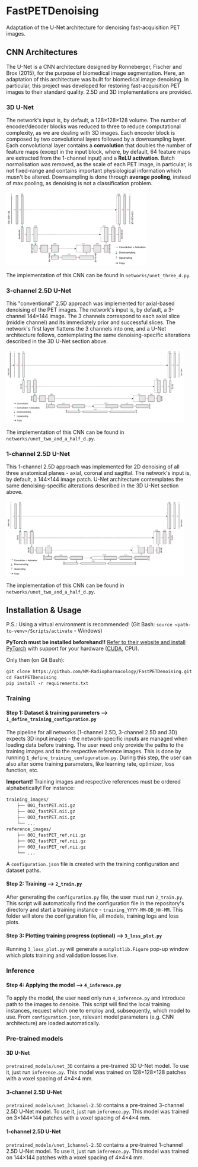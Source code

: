# FastPETDenoising
Adaptation of the U-Net architecture for denoising fast-acquisition PET images.

## CNN Architectures
The U-Net is a CNN architecture designed by Ronneberger, Fischer and Brox (2015), for the purpose of biomedical image segmentation. Here, an adaptation of this architecture was built for biomedical image denoising. In particular, this project was developed for restoring fast-acquisition PET images to their standard quality. 2.5D and 3D implementations are provided.

### 3D U-Net
The network's input is, by default, a 128×128×128 volume. The number of encoder/decoder blocks was reduced to three to reduce computational complexity, as we are dealing with 3D images. Each encoder block is composed by two convolutional layers followed by a downsampling layer. Each convolutional layer contains a **convolution** that doubles the number of feature maps (except in the input block, where, by default, 64 feature maps are extracted from the 1-channel input) and a **ReLU activation**. Batch normalisation was removed, as the scale of each PET image, in particular, is not fixed-range and contains important physiological information which musn't be altered. Downsampling is done through **average pooling**, instead of max pooling, as denoising is not a classification problem.

<img src="/figures/unet_3D.png" alt="3D U-Net architecture" style="max-width: 75%; height: auto;">

The implementation of this CNN can be found in `networks/unet_three_d.py`.

### 3-channel 2.5D U-Net
This "conventional" 2.5D approach was implemented for axial-based denoising of the PET images. The network's input is, by default, a 3-channel 144×144 image. The 3 channels correspond to each axial slice (middle channel) and its immediately prior and successful slices. The network's first layer flattens the 3 channels into one, and a U-Net architecture follows, contemplating the same denoising-specific alterations described in the 3D U-Net section above.

<img src="/figures/unet_3channel-2.5D.png" alt="3-channel 2.5D U-Net architecture" style="max-width: 95%; height: auto;">

The implementation of this CNN can be found in `networks/unet_two_and_a_half_d.py`.

### 1-channel 2.5D U-Net

This 1-channel 2.5D approach was implemented for 2D denoising of all three anatomical planes - axial, coronal and sagittal. The network's input is, by default, a 144×144 image patch. U-Net architecture contemplates the same denoising-specific alterations described in the 3D U-Net section above.

<img src="/figures/unet_1channel-2.5D.png" alt="1-channel 2.5D U-Net architecture" style="max-width: 95%; height: auto;">

The implementation of this CNN can be found in `networks/unet_two_and_a_half_d.py`.

## Installation & Usage
P.S.: Using a virtual environment is recommended! (Git Bash: `source <path-to-venv>/Scripts/activate` - Windows)

**PyTorch must be installed beforehand!!** [Refer to their website and install PyTorch](https://pytorch.org/get-started/locally/) with support for your hardware ([CUDA](https://developer.nvidia.com/cuda-toolkit), CPU).

Only then (on Git Bash):

```
git clone https://github.com/NM-Radiopharmacology/FastPETDenoising.git
cd FastPETDenoising
pip install -r requirements.txt
```

### Training

#### Step 1: Dataset & training parameters ⟶ `1_define_training_configuration.py`
The pipeline for all networks (1-channel 2.5D, 3-channel 2.5D and 3D) expects 3D input images - the network-specific inputs are managed when loading data before training. The user need only provide the paths to the training images and to the respective reference images. This is done by running `1_define_training_configuration.py`. During this step, the user can also alter some training parameters, like learning rate, optimizer, loss function, etc.

**Important!** Training images and respective references must be ordered alphabetically! For instance:

```
training_images/ 
    ├── 001_fastPET.nii.gz 
    ├── 002_fastPET.nii.gz
    ├── 003_fastPET.nii.gz
    └── ...
reference_images/ 
    ├── 001_fastPET_ref.nii.gz 
    ├── 002_fastPET_ref.nii.gz
    ├── 003_fastPET_ref.nii.gz
    └── ...
```

A `configuration.json` file is created with the training configuration and dataset paths.

#### Step 2: Training ⟶ `2_train.py`

After generating the `configuration.py` file, the user must run `2_train.py`. This script will automatically find the configuration file in the repository's directory and start a training instance - `training_YYYY-MM-DD_HH-MM`. This folder will store the configuration file, all models, training logs and loss plots.

#### Step 3: Plotting training progress (optional) ⟶ `3_loss_plot.py`

Running `3_loss_plot.py` will generate a `matplotlib.Figure` pop-up window which plots training and validation losses live.

### Inference

#### Step 4: Applying the model ⟶ `4_inference.py`

To apply the model, the user need only run `4_inference.py` and introduce path to the images to denoise. This script will find the local training instances, request which one to employ and, subsequently, which model to use. From `configuration.json`, relevant model parameters (e.g. CNN architecture) are loaded automatically.

### Pre-trained models

#### 3D U-Net
`pretrained_models/unet_3D` contains a pre-trained 3D U-Net model. To use it, just run `inference.py`. This model was trained on 128×128×128 patches with a voxel spacing of 4×4×4 mm.

#### 3-channel 2.5D U-Net
`pretrained_models/unet_3channel-2.5D` contains a pre-trained 3-channel 2.5D U-Net model. To use it, just run `inference.py`. This model was trained on 3×144×144 patches with a voxel spacing of 4×4×4 mm.

#### 1-channel 2.5D U-Net
`pretrained_models/unet_1channel-2.5D` contains a pre-trained 1-channel 2.5D U-Net model. To use it, just run `inference.py`. This model was trained on 144×144 patches with a voxel spacing of 4×4×4 mm.

